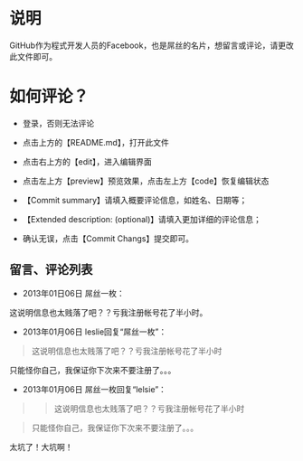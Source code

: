 说明
===========

GitHub作为程式开发人员的Facebook，也是屌丝的名片，想留言或评论，请更改此文件即可。



如何评论？
==========

* 登录，否则无法评论
* 点击上方的【README.md】，打开此文件
* 点击右上方的【edit】，进入编辑界面
* 点击左上方【preview】预览效果，点击左上方【code】恢复编辑状态

* 【Commit summary】请填入概要评论信息，如姓名、日期等；
* 【Extended description: (optional)】请填入更加详细的评论信息；
* 确认无误，点击【Commit Changs】提交即可。 





留言、评论列表
----------------

* 2013年01日06日     屌丝一枚：

这说明信息也太贱落了吧？？亏我注册帐号花了半小时。


* 2013年01月06日     leslie回复“屌丝一枚”：

>这说明信息也太贱落了吧？？亏我注册帐号花了半小时

只能怪你自己，我保证你下次来不要注册了。。。

* 2013年01月06日     屌丝一枚回复“lelsie”：

>>这说明信息也太贱落了吧？？亏我注册帐号花了半小时

>只能怪你自己，我保证你下次来不要注册了。。。

太坑了！大坑啊！



